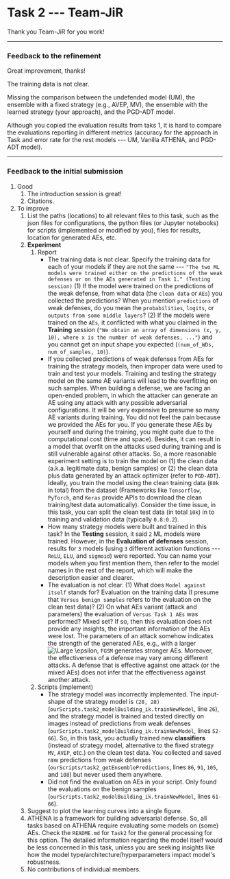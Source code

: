 # Task 2 --- Team-JiR

Thank you Team-JiR for you work!

---------
### Feedback to the refinement
Great improvement, thanks!

The training data is not clear.

Missing the comparison between the undefended model (UM), the ensemble with a fixed strategy (e.g., AVEP, MV), the ensemble with the learned strategy (your approach), and the PGD-ADT model.

Although you copied the evaluation results from taks 1, it is hard to compare the evaluations reporting in different metrics (accuracy for the approach in Task and error rate for the rest models --- UM, Vanilla ATHENA, and PGD-ADT model).


---------
### Feedback to the initial submission
1. Good
    1. The introduction session is great!
    2. Citations.
2. To improve
    1. List the paths (locations) to all relevant files to this task, such as the json files for configurations, the python files (or Jupyter notebooks) for scripts (implemented or modified by you), files for results, location for generated AEs, etc.
    2. **Experiment**
        1. Report 
            * The training data is not clear. Specify the training data for each of your models if they are not the same --- ``"The two ML models were trained either on the predictions of the weak defenses or on the AEs generated in Task 1." (Testing session)`` (1) If the model were trained on the predictions of the weak defense, from what data (the ``clean data`` or ``AEs``) you collected the predictions? When you mention ``predictions`` of weak defenses, do you mean the ``probabilities``, ``logits``, or ``outputs from some middle layers``? (2) If the models were trained on the ``AEs``, it conflicted with what you claimed in the **Training** session (``"We obtain an array of dimensions (x, y, 10), where x is the number of weak defenses, ..."``) and you cannot get an input shape you expected (``(num_of_WDs, num_of_samples, 10)``).
            * If you collected predictions of weak defenses from AEs for training the strategy models, then improper data were used to train and test your models. Training and testing the strategy model on the same AE variants will lead to the overfitting on such samples. When building a defense, we are facing an open-ended problem, in which the attacker can generate an AE using any attack with any possible adversarial configurations. It will be very expensive to presume so many AE variants during training. You did not feel the pain because we provided the AEs for you. If you generate these AEs by yourself and during the training, you might quite due to the computational cost (time and space). Besides, it can result in a model that overfit on the attacks used during training and is still vulnerable against other attacks. So, a more reasonable experiment setting is to train the model on (1) the clean data (a.k.a. legitimate data, benign samples) or (2) the clean data plus data generated by an attack optimizer (refer to ``PGD-ADT``). Ideally, you train the model using the clean training data (``60k`` in total) from the dataset (Frameworks like ``Tensorflow``, ``PyTorch``, and ``Keras`` provide APIs to download the clean training/test data automatically). Consider the time issue, in this task, you can split the clean test data (in total ``10k``) in to training and validation data (typically ``0.8:0.2``).
            * How many strategy models were built and trained in this task? In the **Testing** session, it said ``2`` ML models were trained. However, in the **Evaluation of defenses** session, results for ``3`` models (using ``3`` different activation functions ---``ReLU``, ``ELU``, and ``sigmoid``) were reported. You can name your models when you first mention them, then refer to the model names in the rest of the report, which will make the description easier and clearer.  
            * The evaluation is not clear. (1) What does ``Model against itself`` stands for? Evaluation on the training data (I presume that ``Versus benign samples`` refers to the evaluation on the clean test data)? (2) On what AEs variant (attack and parameters) the evaluation of ``Versus Task 1 AEs`` was performed? Mixed set? If so, then this evaluation does not provide any insights, the important information of the AEs were lost. The parameters of an attack somehow indicates the strength of the generated AEs, e.g., with a larger ![\Large \epsilon](https://latex.codecogs.com/svg.latex?\Large\epsilon), ``FGSM`` generates stronger AEs.  Moreover, the effectiveness of a defense may vary among different attacks. A defense that is effective against one attack (or the mixed AEs) does not infer that the effectiveness against another attack.
        2. Scripts (implement)
            * The strategy model was incorrectly implemented. The input-shape of the strategy model is ``(28, 28)`` (``ourScripts.task2_modelBuilding_ik.trainNewModel``, line ``26``), and the strategy model is trained and tested directly on images instead of predictions from weak defenses (``ourScripts.task2_modelBuilding_ik.trainNewModel``, lines ``52-66``). So, in this task, you actually trained new **classifiers** (instead of strategy model, alternative to the fixed strategy ``MV``, ``AVEP``, etc.) on the clean test data. You collected and saved raw predictions from weak defenses (``ourScripts/task2_getEnsemblePredictions``, lines ``86``, ``91``, ``105``, and ``108``) but never used them anywhere.
            * Did not find the evaluation on AEs in your script. Only found the evaluations on the benign samples (``ourScripts.task2_modelBuilding_ik.trainNewModel``, lines ``61-66``).
    3. Suggest to plot the learning curves into a single figure.
    4. ATHENA is a framework for building adversarial defense. So, all tasks based on ATHENA require evaluating some models on (some) AEs. Check the ``README.md`` for ``Task2`` for the general processing for this option. The detailed information regarding the model itself would be less concerned in this task, unless you are seeking insights like how the model type/architecture/hyperparameters impact model's robustness. 
    5. No contributions of individual members.   
